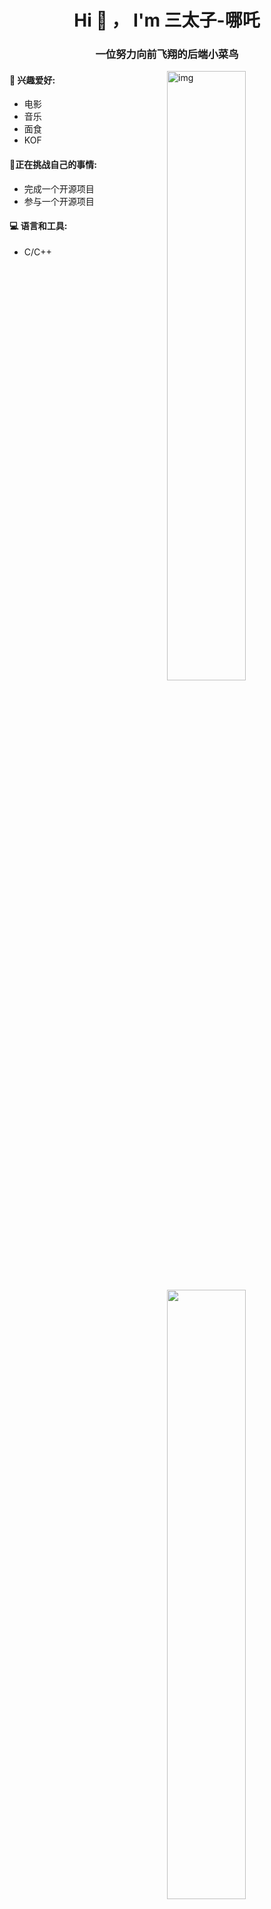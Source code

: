 <h1 align="center">Hi 👋 ， I'm 三太子-哪吒</h1> <h3 align="center">一位努力向前飞翔的后端小菜鸟</h3> 

<img align="right" alt="img" src="https://gitee.com/fengcheche520/my-drawing-bed/raw/master/uPic/IUGKZI.jpg" width="50%" height="auto" />


#### 🌱 兴趣爱好: 

- 电影
- 音乐
- 面食
- KOF

#### :muscle:正在挑战自己的事情:

- 完成一个开源项目
- 参与一个开源项目

#### :computer: 语言和工具: 

<p>
	<img width="50%" align="right" src="https://github-readme-stats.vercel.app/api?username=SanTaiZi-NeZha" />

- C/C++
